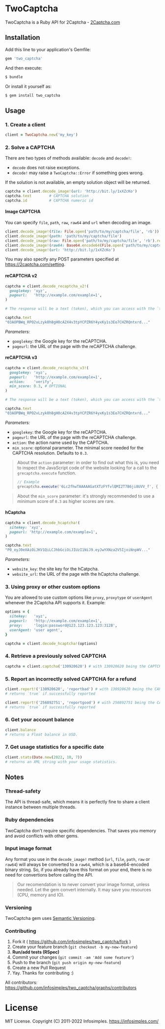# TwoCaptcha

TwoCaptcha is a Ruby API for 2Captcha - [2Captcha.com](http://2captcha.com/?from=1025109)

## Installation

Add this line to your application's Gemfile:

```ruby
gem 'two_captcha'
```

And then execute:

```bash
$ bundle
````

Or install it yourself as:

```bash
$ gem install two_captcha
````

## Usage

### 1. Create a client

```ruby
client = TwoCaptcha.new('my_key')
```

### 2. Solve a CAPTCHA

There are two types of methods available: `decode` and `decode!`:

- `decode` does not raise exceptions.
- `decode!` may raise a `TwoCaptcha::Error` if something goes wrong.

If the solution is not available, an empty solution object will be returned.

```ruby
captcha = client.decode_image!(url: 'http://bit.ly/1xXZcKo')
captcha.text        # CAPTCHA solution
captcha.id          # CAPTCHA numeric id
```

#### Image CAPTCHA

You can specify `file`, `path`, `raw`, `raw64` and `url` when decoding an image.

```ruby
client.decode_image!(file: File.open('path/to/my/captcha/file', 'rb'))
client.decode_image!(path: 'path/to/my/captcha/file')
client.decode_image!(raw: File.open('path/to/my/captcha/file', 'rb').read)
client.decode_image!(raw64: Base64.encode64(File.open('path/to/my/captcha/file', 'rb').read))
client.decode_image!(url: 'http://bit.ly/1xXZcKo')
```

You may also specify any POST parameters specified at https://2captcha.com/setting.

#### reCAPTCHA v2

```ruby
captcha = client.decode_recaptcha_v2!(
  googlekey: 'xyz',
  pageurl:   'http://example.com/example=1',
)

# The response will be a text (token), which you can access with the `text` method.

captcha.text
"03AOPBWq_RPO2vLzyk0h8gH0cA2X4v3tpYCPZR6Y4yxKy1s3Eo7CHZRQntxrd..."
```

*Parameters:*

- `googlekey`: the Google key for the reCAPTCHA.
- `pageurl`: the URL of the page with the reCAPTCHA challenge.


#### reCAPTCHA v3

```ruby
captcha = client.decode_recaptcha_v3!(
  googlekey: 'xyz',
  pageurl:   'http://example.com/example=1',
  action:    'verify',
  min_score: 0.3, # OPTIONAL
)

# The response will be a text (token), which you can access with the `text` method.

captcha.text
"03AOPBWq_RPO2vLzyk0h8gH0cA2X4v3tpYCPZR6Y4yxKy1s3Eo7CHZRQntxrd..."
```

*Parameters:*

- `googlekey`: the Google key for the reCAPTCHA.
- `pageurl`: the URL of the page with the reCAPTCHA challenge.
- `action`: the action name used by the CAPTCHA.
- `min_score`: optional parameter. The minimal score needed for the CAPTCHA resolution. Defaults to `0.3`.

> About the `action` parameter: in order to find out what this is, you need to inspect the JavaScript
> code of the website looking for a call to the `grecaptcha.execute` function.
>
> ```javascript
> // Example
> grecaptcha.execute('6Lc2fhwTAAAAAGatXTzFYfvlQMI2T7B6ji8UVV_f', { action: "examples/v3scores" })
> ````

> About the `min_score` parameter: it's strongly recommended to use a minimum score of `0.3` as higher
> scores are rare.

#### hCaptcha

```ruby
captcha = client.decode_hcaptcha!(
  sitekey: 'xyz',
  pageurl: 'http://example.com/example=1',
)

captcha.text
"P0_eyJ0eXAiOiJKV1QiLCJhbGciOiJIUzI1NiJ9.eyJwYXNza2V5IjoiNnpWV..."
```

*Parameters:*

- `website_key`: the site key for the hCatpcha.
- `website_url`: the URL of the page with the hCaptcha challenge.

### 3. Using proxy or other custom options

You are allowed to use custom options like `proxy`, `proxytype` or `userAgent` whenever the
2Captcha API supports it. Example:

  ```ruby
  options = {
    sitekey:   'xyz',
    pageurl:   'http://example.com/example=1',
    proxy:     'login:password@123.123.123.123:3128',
    userAgent: 'user agent',
  }

  captcha = client.decode_hcaptcha!(options)
  ```

### 4. Retrieve a previously solved CAPTCHA

```ruby
captcha = client.captcha('130920620') # with 130920620 being the CAPTCHA id
```

### 5. Report an incorrectly solved CAPTCHA for a refund

```ruby
client.report!('130920620', 'reportbad') # with 130920620 being the CAPTCHA id
# returns `true` if successfully reported

client.report!('256892751', 'reportgood') # with 256892751 being the CAPTCHA id
# returns `true` if successfully reported
```

### 6. Get your account balance

```ruby
client.balance
# returns a Float balance in USD.
```

### 7. Get usage statistics for a specific date

```ruby
client.stats(Date.new(2022, 10, 7))
# returns an XML string with your usage statistics.
```

## Notes

### Thread-safety

The API is thread-safe, which means it is perfectly fine to share a client
instance between multiple threads.

### Ruby dependencies

TwoCaptcha don't require specific dependencies. That saves you memory and
avoid conflicts with other gems.

### Input image format

Any format you use in the `decode_image!` method (`url`, `file`, `path`, `raw` or `raw64`)
will always be converted to a `raw64`, which is a base64-encoded binary string.
So, if you already have this format on your end, there is no need for convertions
before calling the API.

> Our recomendation is to never convert your image format, unless needed. Let
> the gem convert internally. It may save you resources (CPU, memory and IO).

### Versioning

TwoCaptcha gem uses [Semantic Versioning](http://semver.org/).

### Contributing

1. Fork it ( https://github.com/infosimples/two_captcha/fork )
2. Create your feature branch (`git checkout -b my-new-feature`)
3. **Run/add tests (RSpec)**
4. Commit your changes (`git commit -am 'Add some feature'`)
5. Push to the branch (`git push origin my-new-feature`)
6. Create a new Pull Request
7. Yay. Thanks for contributing :)

All contributors:
https://github.com/infosimples/two_captcha/graphs/contributors


# License

MIT License. Copyright (C) 2011-2022 Infosimples. https://infosimples.com/
